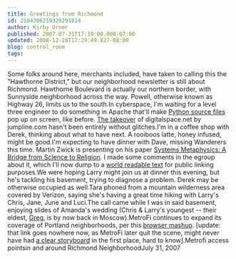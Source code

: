 ```yaml
---
title: Greetings from Richmond
id: 2104306219320291814
author: Kirby Urner
published: 2007-07-31T17:19:00.000-07:00
updated: 2008-12-28T17:29:49.827-08:00
blog: control_room
tags: 
---
```


[](https://blogger.googleusercontent.com/img/b/R29vZ2xl/AVvXsEhcJZ-Q2VUA_XN62jdr6YVZHB7G-3A6licQnF6_86XcDBy2_qw_yGT2zaEDK65jvFrL5ZmquQmCaM2F4YQhav2my2iXSa9Z2Hk825bpnBo4e4WJoOO67IGCV4XcJ1aGk2saR3sS/s1600-h/richmond.png)Some folks around here, merchants included, have taken to calling this the "Hawthorne District," but our neighborhood newsletter is still about Richmond.  Hawthorne Boulevard is actually our northern border, with Sunnyside neighborhood across the way.  Powell, otherwise known as Highway 26, limits us to the south.In cyberspace, I'm waiting for a level three engineer to do something in Apache that'll make [Python source files](http://www.4dsolutions.net/ocn/python/) pop up on screen, like before.  [The takeover](http://mathforum.org/kb/message.jspa?messageID=5832904&tstart=0) of digitalspace.net by jumpline.com hasn't been entirely without glitches.I'm in a coffee shop with Derek, thinking about what to have next.  A rooiboos latte, honey infused, might be good.I'm expecting to have dinner with Dave, missing Wanderers this time.  Martin Zwick is presenting on his paper [Systems Metaphysics: A Bridge from Science to Religion](http://www.metanexus.net/magazine/tabid/68/id/10051/Default.aspx).  I made some comments in the egroup about it, which I'll now dump to a [world readable text](http://www.4dsolutions.net/synergetica/urner_on_zwick.txt) for public linking purposes.We were hoping Larry might join us at dinner this evening, but he's tackling his basement, trying to diagnose a problem.  Derek may be otherwise occupied as well.Tara phoned from a mountain wilderness area covered by Verizon, saying she's having a great time hiking with Larry's Chris, Jane, June and Luci.The call came while I was in said basement, enjoying slides of Amanda's wedding (Chris & Larry's youngest -- their eldest, [Greg](http://mybizmo.blogspot.com/2005/08/bridge-pedal-2005.html), is by now back in Moscow).MetroFi continues to expand its coverage of Portland neighborhoods, per this [browser mashup](http://www.metrofi.com/content/maps/mf_portland_map_ad.html). [update:  that link goes nowhere now, as MetroFi later quit the scene, might never have had [a clear storyboard](http://worldgame.blogspot.com/2008/12/sketching-comics.html) in the first place, hard to know].[](https://blogger.googleusercontent.com/img/b/R29vZ2xl/AVvXsEhIrAMjZLixzlu8Y6id1HdpdISnQ6pUIhrvvHbJzo8gnsVsR94vawkvBKXjgCP_UJ_YVEBoLEuYsYkFPlmAQ1e56IzEAgSMaegwcj-agJYbwBHr6EmwTJgz1YRNuA63giWaL0lH/s1600-h/metroficoverage.png)Metrofi access pointsin and around Richmond NeighborhoodJuly 31, 2007